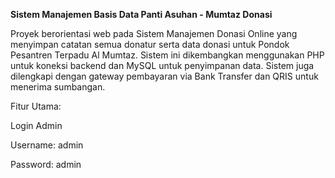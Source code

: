 **Sistem Manajemen Basis Data Panti Asuhan - Mumtaz Donasi**

Proyek berorientasi web pada Sistem Manajemen Donasi Online yang menyimpan catatan semua donatur serta data donasi untuk Pondok Pesantren Terpadu Al Mumtaz. Sistem ini dikembangkan menggunakan PHP untuk koneksi backend dan MySQL untuk penyimpanan data. Sistem juga dilengkapi dengan gateway pembayaran via Bank Transfer dan QRIS untuk menerima sumbangan.

Fitur Utama:

Login Admin

Username: admin

Password: admin



